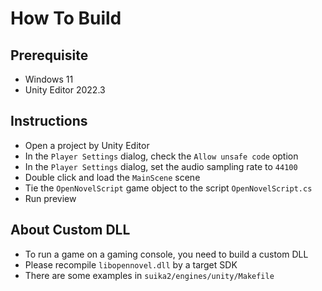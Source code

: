 How To Build
============

## Prerequisite

* Windows 11
* Unity Editor 2022.3

## Instructions

* Open a project by Unity Editor
* In the `Player Settings` dialog, check the `Allow unsafe code` option
* In the `Player Settings` dialog, set the audio sampling rate to `44100`
* Double click and load the `MainScene` scene
* Tie the `OpenNovelScript` game object to the script `OpenNovelScript.cs`
* Run preview

## About Custom DLL

* To run a game on a gaming console, you need to build a custom DLL
* Please recompile `libopennovel.dll` by a target SDK
* There are some examples in `suika2/engines/unity/Makefile`
